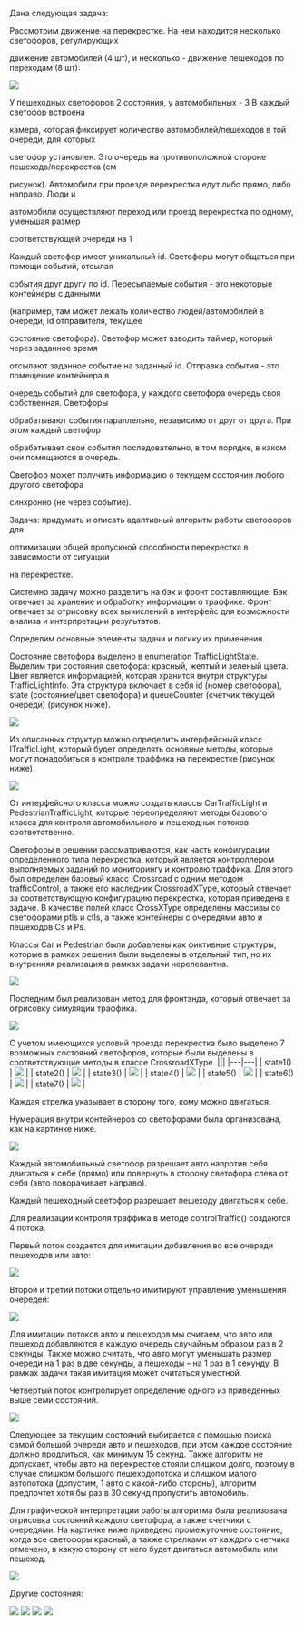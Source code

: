 Дана следующая задача:

Рассмотрим движение на перекрестке. На нем находится несколько светофоров, регулирующих

движение автомобилей (4 шт), и несколько - движение пешеходов по переходам (8 шт):

![](images/task.png)

У пешеходных светофоров 2 состояния, у автомобильных - 3 В каждый светофор встроена

камера, которая фиксирует количество автомобилей/пешеходов в той очереди, для которых

светофор установлен. Это очередь на противоположной стороне пешехода/перекрестка (см

рисунок). Автомобили при проезде перекрестка едут либо прямо, либо направо. Люди и

автомобили осуществляют переход или проезд перекрестка по одному, уменьшая размер

соответствующей очереди на 1

Каждый светофор имеет уникальный id. Светофоры могут общаться при помощи событий, отсылая

события друг другу по id. Пересылаемые события - это некоторые контейнеры с данными

(например, там может лежать количество людей/автомобилей в очереди, id отправителя, текущее

состояние светофора). Светофор может взводить таймер, который через заданное время

отсылают заданное событие на заданный id. Отправка события - это помещение контейнера в

очередь событий для светофора, у каждого светофора очередь своя собственная. Светофоры

обрабатывают события параллельно, независимо от друг от друга. При этом каждый светофор

обрабатывает свои события последовательно, в том порядке, в каком они помещаются в очередь.

Светофор может получить информацию о текущем состоянии любого другого светофора

синхронно (не через событие).

Задача: придумать и описать адаптивный алгоритм работы светофоров для

оптимизации общей пропускной способности перекрестка в зависимости от ситуации

на перекрестке.

Системно задачу можно разделить на бэк и фронт составляющие. Бэк отвечает за хранение и обработку информации о траффике. Фронт отвечает за отрисовку всех вычислений в интерфейс для возможности анализа и интерпретации результатов.

Определим основные элементы задачи и логику их применения.

Состояние светофора выделено в enumeration TrafficLightState. Выделим три состояния светофора: красный, желтый и зеленый цвета. Цвет является информацией, которая хранится внутри структуры TrafficLightInfo. Эта структура включает в себя id (номер светофора), state (состояние/цвет светофора) и queueCounter (счетчик текущей очереди) (рисунок ниже).

![](images/pic2.png)

Из описанных структур можно определить интерфейсный класс ITrafficLight, который будет определять основные методы, которые могут понадобиться в контроле траффика на перекрестке (рисунок ниже).

![](images/pic3.png)

От интерфейсного класса можно создать классы CarTrafficLight и PedestrianTrafficLight, которые переопределяют методы базового класса для контроля автомобильного и пешеходных потоков соответственно.

Светофоры в решении рассматриваются, как часть конфигурации определенного типа перекрестка, который является контроллером выполняемых заданий по мониторингу и контролю траффика. Для этого был определен базовый класс ICrossroad с одним методом trafficControl, а также его наследник CrossroadXType, который отвечает за соответствующую конфигурацию перекрестка, которая приведена в задаче. В качестве полей класс CrossXType определены массивы со светофорами ptls и ctls, а также контейнеры с очередями авто и пешеходов Cs и Ps.

Классы Car и Pedestrian были добавлены как фиктивные структуры, которые в рамках решения были выделены в отдельный тип, но их внутренняя реализация в рамках задачи нерелевантна.

![](images/pic4.png)

Последним был реализован метод для фронтэнда, который отвечает за отрисовку симуляции траффика.

![](images/pic5.png)

С учетом имеющихся условий проезда перекрестка было выделено 7 возможных состояний светофоров, которые были выделены в соответствующие методы в классе CrossroadXType.
|||
|---|---|
| state1() | ![](images/pic6.png) |
| state2() | ![](images/pic7.png) |
| state3() | ![](images/pic8.png) |
| state4() | ![](images/pic9.png) |
| state5() | ![](images/pic10.png) |
| state6() | ![](images/pic11.png) |
| state7() | ![](images/pic12.png) |

Каждая стрелка указывает в сторону того, кому можно двигаться.

Нумерация внутри контейнеров со светофорами была организована, как на картинке ниже.

![](images/pic13.png)

Каждый автомобильный светофор разрешает авто напротив себя двигаться к себе (прямо) или повернуть в сторону светофора слева от себя (авто поворачивает направо).

Каждый пешеходный светофор разрешает пешеходу двигаться к себе.

Для реализации контроля траффика в методе controlTraffic() создаются 4 потока.

Первый поток создается для имитации добавления во все очереди пешеходов или авто:

![](images/pic14.png)

Второй и третий потоки отдельно имитируют управление уменьшения очередей:

![](images/pic15.png)

Для имитации потоков авто и пешеходов мы считаем, что авто или пешеход добавляются в каждую очередь случайным образом раз в 2 секунды. Также можно считать, что авто могут уменьшать размер очереди на 1 раз в две секунды, а пешеходы – на 1 раз в 1 секунду. В рамках задачи такая имитация может считаться уместной.

Четвертый поток контролирует определение одного из приведенных выше семи состояний.

![](images/pic16.png)

Следующее за текущим состояний выбирается с помощью поиска самой большой очереди авто и пешеходов, при этом каждое состояние должно продлиться, как минимум 15 секунд. Также алгоритм не допускает, чтобы авто на перекрестке стояли слишком долго, поэтому в случае слишком большого пешеходопотока и слишком малого автопотока (допустим, 1 авто с какой-либо стороны), алгоритм предпочтет хотя бы раз в 30 секунд пропустить автомобиль.

Для графической интерпретации работы алгоритма была реализована отрисовка состояний каждого светофора, а также счетчики с очередями. На картинке ниже приведено промежуточное состояние, когда все светофоры красный, а также стрелками от каждого счетчика отмечено, в какую сторону от него будет двигаться автомобиль или пешеход.

![](images/pic18.png)

Другие состояния:

![](images/pic18.png)
![](images/pic19.png)
![](images/pic20.png)
![](images/pic21.png)
